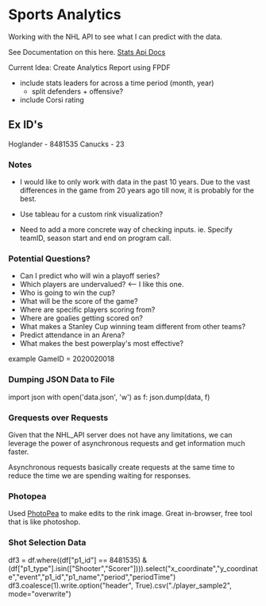 # Sports Analytics

Working with the NHL API to see what I can predict with the data.

See Documentation on this here. [Stats Api Docs](https://gitlab.com/dword4/nhlapi/-/blob/master/stats-api.md#configurations)


Current Idea: Create Analytics Report using FPDF
- include stats leaders for across a time period (month, year)
    - split defenders + offensive?
- include Corsi rating

## Ex ID's

Hoglander - 8481535
Canucks - 23

### Notes

- I would like to only work with data in the past 10 years. Due to the vast differences in the game from 20 years ago till now, it is probably for the best.

- Use tableau for a custom rink visualization?

- Need to add a more concrete way of checking inputs. 
    ie. Specify teamID, season start and end on program call.

### Potential Questions?

- Can I predict who will win a playoff series?
- Which players are undervalued?  <-- I like this one.
- Who is going to win the cup?
- What will be the score of the game?
- Where are specific players scoring from?
- Where are goalies getting scored on?
- What makes a Stanley Cup winning team different from other teams?
- Predict attendance in an Arena?
- What makes the best powerplay's most effective?

example GameID = 2020020018

### Dumping JSON Data to File

import json
with open('data.json', 'w') as f:
    json.dump(data, f)

### Grequests over Requests

Given that the NHL_API server does not have any limitations, we can leverage the power of asynchronous requests and get information much faster. 

Asynchronous requests basically create requests at the same time to reduce the time we are spending waiting for responses.

### Photopea

Used [PhotoPea](https://www.photopea.com/) to make edits to the rink image. Great in-browser, free tool that is like photoshop.


### Shot Selection Data

df3 = df.where((df["p1_id"] == 8481535) & (df["p1_type"].isin(["Shooter","Scorer"]))).select("x_coordinate","y_coordinate","event","p1_id","p1_name","period","periodTime")
df3.coalesce(1).write.option("header", True).csv("./player_sample2", mode="overwrite")